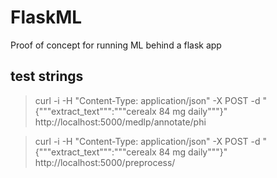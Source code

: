 # FlaskML
Proof of concept for running ML behind a flask app


## test strings

> curl -i -H "Content-Type: application/json" -X POST -d "{"""extract_text""":"""cerealx 84 mg daily"""}" http://localhost:5000/medlp/annotate/phi

> curl -i -H "Content-Type: application/json" -X POST -d "{"""extract_text""":"""cerealx 84 mg daily"""}" http://localhost:5000/preprocess/